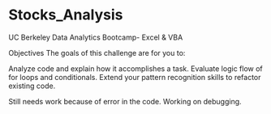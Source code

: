 # Stocks_Analysis
UC Berkeley Data Analytics Bootcamp- Excel &amp; VBA

Objectives
The goals of this challenge are for you to:

Analyze code and explain how it accomplishes a task.
Evaluate logic flow of for loops and conditionals.
Extend your pattern recognition skills to refactor existing code.

Still needs work because of error in the code. Working on debugging.
